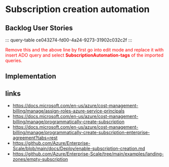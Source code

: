 # Subscription creation automation

## Backlog User Stories

::: query-table ce043274-fd00-4a24-9273-31902c032c2f
:::

<font color="red">Remove this and the above line by first go into edit mode and replace it with insert ADO query and select **SubscriptionAutomation-tags** of the imported queries.</font>
## Implementation

## links
- https://docs.microsoft.com/en-us/azure/cost-management-billing/manage/assign-roles-azure-service-principals 
- https://docs.microsoft.com/en-us/azure/cost-management-billing/manage/programmatically-create-subscription
- https://docs.microsoft.com/en-us/azure/cost-management-billing/manage/programmatically-create-subscription-enterprise-agreement?tabs=rest
- https://github.com/Azure/Enterprise-Scale/blob/main/docs/Deploy/enable-subscription-creation.md
- https://github.com/Azure/Enterprise-Scale/tree/main/examples/landing-zones/empty-subscription